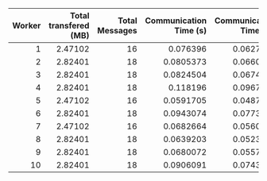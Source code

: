 |   Worker |   Total transfered (MB) |   Total Messages |   Communication Time (s) |   Communication Time (%) |   Work Time (s) |   Work Time (%) |   Other Time (s) |   Other Time (%) |
|---------:|------------------------:|-----------------:|-------------------------:|-------------------------:|----------------:|----------------:|-----------------:|-----------------:|
|        1 |                 2.47102 |               16 |                0.076396  |                0.0627332 |         80.2263 |         65.8785 |          41.4765 |          34.0588 |
|        2 |                 2.82401 |               18 |                0.0805373 |                0.0660286 |         73.8794 |         60.5701 |          48.0135 |          39.3639 |
|        3 |                 2.82401 |               18 |                0.0824504 |                0.0674736 |         77.5927 |         63.4983 |          44.5214 |          36.4342 |
|        4 |                 2.82401 |               18 |                0.118196  |                0.0967374 |         90.4259 |         74.009  |          31.6382 |          25.8943 |
|        5 |                 2.47102 |               16 |                0.0591705 |                0.0487501 |         73.2344 |         60.3373 |          48.0815 |          39.614  |
|        6 |                 2.82401 |               18 |                0.0943074 |                0.0773683 |         94.6983 |         77.6889 |          27.1016 |          22.2337 |
|        7 |                 2.47102 |               16 |                0.0682664 |                0.0560366 |         74.9639 |         61.5343 |          46.7924 |          38.4097 |
|        8 |                 2.82401 |               18 |                0.0639203 |                0.0523366 |         76.3037 |         62.4759 |          45.7654 |          37.4718 |
|        9 |                 2.82401 |               18 |                0.0680072 |                0.0557184 |         76.3191 |         62.5283 |          45.6681 |          37.4159 |
|       10 |                 2.82401 |               18 |                0.0906091 |                0.0743527 |         97.4427 |         79.9602 |          24.3306 |          19.9654 |